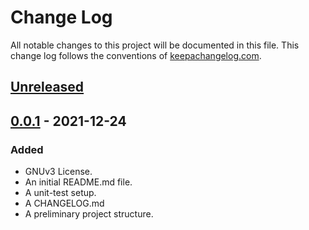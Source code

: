 # Change Log
All notable changes to this project will be documented in this file. This change log follows the conventions of [keepachangelog.com](http://keepachangelog.com/).

## [Unreleased]

## [0.0.1] - 2021-12-24
### Added
- GNUv3 License.
- An initial README.md file.
- A unit-test setup.
- A CHANGELOG.md
- A preliminary project structure.

[Unreleased]: https://github.com/pgegh/collector/compare/v0.0.1...HEAD
[0.0.1]: https://github.com/pgegh/collector/releases/tag/v0.0.1